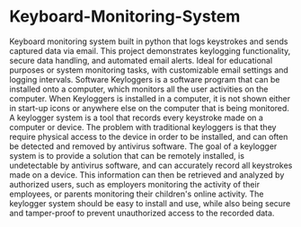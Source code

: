# Keyboard-Monitoring-System
Keyboard monitoring system built in python that logs keystrokes and sends captured data via email. This project demonstrates keylogging functionality, secure data handling, and automated email alerts. Ideal for educational purposes or system monitoring tasks, with customizable email settings and logging intervals.
Software Keyloggers is a software program that can be installed onto a computer, which monitors all the user activities on the computer. When Keyloggers is installed in a computer, it is not shown either in start-up icons or anywhere else on the computer that is being monitored.
A keylogger system is a tool that records every keystroke made on a computer or device. The problem with traditional keyloggers is that they require physical access to the device in order to be installed, and can often be detected and removed by antivirus software. The goal of a keylogger system is to provide a solution that can be remotely installed, is undetectable by antivirus software, and can accurately record all keystrokes made on a device.
This information can then be retrieved and analyzed by authorized users, such as employers monitoring the activity of their employees, or parents monitoring their children's online activity. The keylogger system should be easy to install and use, while also being secure and tamper-proof to prevent unauthorized access to the recorded data.

